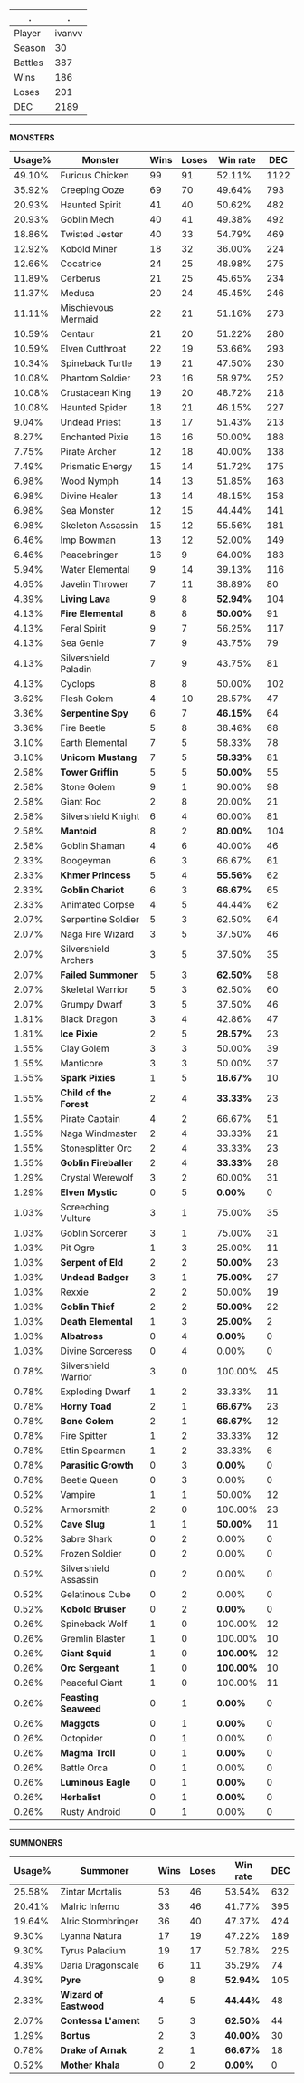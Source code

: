 .|.
|-|-
Player|ivanvv
Season|30
Battles|387
Wins|186
Loses|201
DEC|2189

---
**MONSTERS**

Usage%|Monster|Wins|Loses|Win rate|DEC|
-|-|-|-|-|-|
49.10%|Furious Chicken|99|91|52.11%|1122|
35.92%|Creeping Ooze|69|70|49.64%|793|
20.93%|Haunted Spirit|41|40|50.62%|482|
20.93%|Goblin Mech|40|41|49.38%|492|
18.86%|Twisted Jester|40|33|54.79%|469|
12.92%|Kobold Miner|18|32|36.00%|224|
12.66%|Cocatrice|24|25|48.98%|275|
11.89%|Cerberus|21|25|45.65%|234|
11.37%|Medusa|20|24|45.45%|246|
11.11%|Mischievous Mermaid|22|21|51.16%|273|
10.59%|Centaur|21|20|51.22%|280|
10.59%|Elven Cutthroat|22|19|53.66%|293|
10.34%|Spineback Turtle|19|21|47.50%|230|
10.08%|Phantom Soldier|23|16|58.97%|252|
10.08%|Crustacean King|19|20|48.72%|218|
10.08%|Haunted Spider|18|21|46.15%|227|
9.04%|Undead Priest|18|17|51.43%|213|
8.27%|Enchanted Pixie|16|16|50.00%|188|
7.75%|Pirate Archer|12|18|40.00%|138|
7.49%|Prismatic Energy|15|14|51.72%|175|
6.98%|Wood Nymph|14|13|51.85%|163|
6.98%|Divine Healer|13|14|48.15%|158|
6.98%|Sea Monster|12|15|44.44%|141|
6.98%|Skeleton Assassin|15|12|55.56%|181|
6.46%|Imp Bowman|13|12|52.00%|149|
6.46%|Peacebringer|16|9|64.00%|183|
5.94%|Water Elemental|9|14|39.13%|116|
4.65%|Javelin Thrower|7|11|38.89%|80|
4.39%|**Living Lava**|9|8|**52.94%**|104|
4.13%|**Fire Elemental**|8|8|**50.00%**|91|
4.13%|Feral Spirit|9|7|56.25%|117|
4.13%|Sea Genie|7|9|43.75%|79|
4.13%|Silvershield Paladin|7|9|43.75%|81|
4.13%|Cyclops|8|8|50.00%|102|
3.62%|Flesh Golem|4|10|28.57%|47|
3.36%|**Serpentine Spy**|6|7|**46.15%**|64|
3.36%|Fire Beetle|5|8|38.46%|68|
3.10%|Earth Elemental|7|5|58.33%|78|
3.10%|**Unicorn Mustang**|7|5|**58.33%**|81|
2.58%|**Tower Griffin**|5|5|**50.00%**|55|
2.58%|Stone Golem|9|1|90.00%|98|
2.58%|Giant Roc|2|8|20.00%|21|
2.58%|Silvershield Knight|6|4|60.00%|81|
2.58%|**Mantoid**|8|2|**80.00%**|104|
2.58%|Goblin Shaman|4|6|40.00%|46|
2.33%|Boogeyman|6|3|66.67%|61|
2.33%|**Khmer Princess**|5|4|**55.56%**|62|
2.33%|**Goblin Chariot**|6|3|**66.67%**|65|
2.33%|Animated Corpse|4|5|44.44%|62|
2.07%|Serpentine Soldier|5|3|62.50%|64|
2.07%|Naga Fire Wizard|3|5|37.50%|46|
2.07%|Silvershield Archers|3|5|37.50%|35|
2.07%|**Failed Summoner**|5|3|**62.50%**|58|
2.07%|Skeletal Warrior|5|3|62.50%|60|
2.07%|Grumpy Dwarf|3|5|37.50%|46|
1.81%|Black Dragon|3|4|42.86%|47|
1.81%|**Ice Pixie**|2|5|**28.57%**|23|
1.55%|Clay Golem|3|3|50.00%|39|
1.55%|Manticore|3|3|50.00%|37|
1.55%|**Spark Pixies**|1|5|**16.67%**|10|
1.55%|**Child of the Forest**|2|4|**33.33%**|23|
1.55%|Pirate Captain|4|2|66.67%|51|
1.55%|Naga Windmaster|2|4|33.33%|21|
1.55%|Stonesplitter Orc|2|4|33.33%|23|
1.55%|**Goblin Fireballer**|2|4|**33.33%**|28|
1.29%|Crystal Werewolf|3|2|60.00%|31|
1.29%|**Elven Mystic**|0|5|**0.00%**|0|
1.03%|Screeching Vulture|3|1|75.00%|35|
1.03%|Goblin Sorcerer|3|1|75.00%|31|
1.03%|Pit Ogre|1|3|25.00%|11|
1.03%|**Serpent of Eld**|2|2|**50.00%**|23|
1.03%|**Undead Badger**|3|1|**75.00%**|27|
1.03%|Rexxie|2|2|50.00%|19|
1.03%|**Goblin Thief**|2|2|**50.00%**|22|
1.03%|**Death Elemental**|1|3|**25.00%**|2|
1.03%|**Albatross**|0|4|**0.00%**|0|
1.03%|Divine Sorceress|0|4|0.00%|0|
0.78%|Silvershield Warrior|3|0|100.00%|45|
0.78%|Exploding Dwarf|1|2|33.33%|11|
0.78%|**Horny Toad**|2|1|**66.67%**|23|
0.78%|**Bone Golem**|2|1|**66.67%**|12|
0.78%|Fire Spitter|1|2|33.33%|12|
0.78%|Ettin Spearman|1|2|33.33%|6|
0.78%|**Parasitic Growth**|0|3|**0.00%**|0|
0.78%|Beetle Queen|0|3|0.00%|0|
0.52%|Vampire|1|1|50.00%|12|
0.52%|Armorsmith|2|0|100.00%|23|
0.52%|**Cave Slug**|1|1|**50.00%**|11|
0.52%|Sabre Shark|0|2|0.00%|0|
0.52%|Frozen Soldier|0|2|0.00%|0|
0.52%|Silvershield Assassin|0|2|0.00%|0|
0.52%|Gelatinous Cube|0|2|0.00%|0|
0.52%|**Kobold Bruiser**|0|2|**0.00%**|0|
0.26%|Spineback Wolf|1|0|100.00%|12|
0.26%|Gremlin Blaster|1|0|100.00%|10|
0.26%|**Giant Squid**|1|0|**100.00%**|12|
0.26%|**Orc Sergeant**|1|0|**100.00%**|10|
0.26%|Peaceful Giant|1|0|100.00%|11|
0.26%|**Feasting Seaweed**|0|1|**0.00%**|0|
0.26%|**Maggots**|0|1|**0.00%**|0|
0.26%|Octopider|0|1|0.00%|0|
0.26%|**Magma Troll**|0|1|**0.00%**|0|
0.26%|Battle Orca|0|1|0.00%|0|
0.26%|**Luminous Eagle**|0|1|**0.00%**|0|
0.26%|**Herbalist**|0|1|**0.00%**|0|
0.26%|Rusty Android|0|1|0.00%|0|

---
**SUMMONERS**

Usage%|Summoner|Wins|Loses|Win rate|DEC|
-|-|-|-|-|-|
25.58%|Zintar Mortalis|53|46|53.54%|632|
20.41%|Malric Inferno|33|46|41.77%|395|
19.64%|Alric Stormbringer|36|40|47.37%|424|
9.30%|Lyanna Natura|17|19|47.22%|189|
9.30%|Tyrus Paladium|19|17|52.78%|225|
4.39%|Daria Dragonscale|6|11|35.29%|74|
4.39%|**Pyre**|9|8|**52.94%**|105|
2.33%|**Wizard of Eastwood**|4|5|**44.44%**|48|
2.07%|**Contessa L'ament**|5|3|**62.50%**|44|
1.29%|**Bortus**|2|3|**40.00%**|30|
0.78%|**Drake of Arnak**|2|1|**66.67%**|18|
0.52%|**Mother Khala**|0|2|**0.00%**|0|
